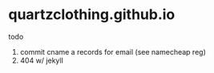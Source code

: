 # quartzclothing.github.io

todo
1. commit cname a records for email (see namecheap reg)
2. 404 w/ jekyll
